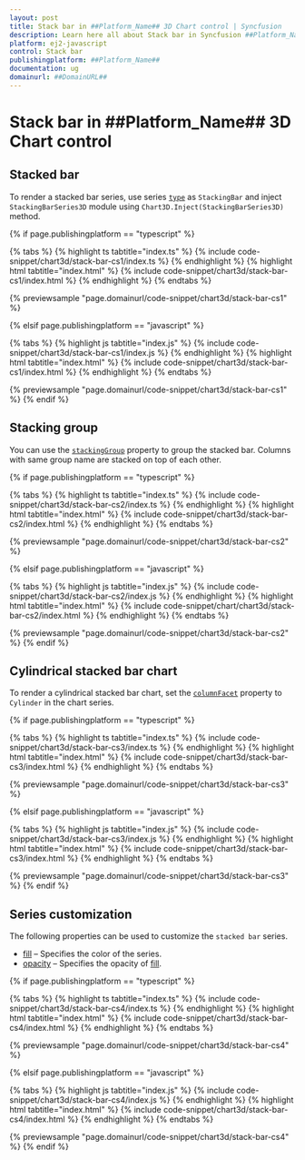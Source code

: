 ```yaml
---
layout: post
title: Stack bar in ##Platform_Name## 3D Chart control | Syncfusion
description: Learn here all about Stack bar in Syncfusion ##Platform_Name## 3D Chart control of Syncfusion Essential JS 2 and more.
platform: ej2-javascript
control: Stack bar 
publishingplatform: ##Platform_Name##
documentation: ug
domainurl: ##DomainURL##
---
```

# Stack bar in ##Platform_Name## 3D Chart control

## Stacked bar

To render a stacked bar series, use series [`type`](../../api/chart/seriesModel/#type-string) as `StackingBar` and inject `StackingBarSeries3D` module using `Chart3D.Inject(StackingBarSeries3D)` method.

{% if page.publishingplatform == "typescript" %}

{% tabs %}
{% highlight ts tabtitle="index.ts" %}
{% include code-snippet/chart3d/stack-bar-cs1/index.ts %}
{% endhighlight %}
{% highlight html tabtitle="index.html" %}
{% include code-snippet/chart3d/stack-bar-cs1/index.html %}
{% endhighlight %}
{% endtabs %}
        
{% previewsample "page.domainurl/code-snippet/chart3d/stack-bar-cs1" %}

{% elsif page.publishingplatform == "javascript" %}

{% tabs %}
{% highlight js tabtitle="index.js" %}
{% include code-snippet/chart3d/stack-bar-cs1/index.js %}
{% endhighlight %}
{% highlight html tabtitle="index.html" %}
{% include code-snippet/chart3d/stack-bar-cs1/index.html %}
{% endhighlight %}
{% endtabs %}

{% previewsample "page.domainurl/code-snippet/chart3d/stack-bar-cs1" %}
{% endif %}

## Stacking group

You can use the [`stackingGroup`](../../api/chart/series/#stackinggroup-string) property to group the stacked bar. Columns with same group name are stacked on top of each other.

{% if page.publishingplatform == "typescript" %}

{% tabs %}
{% highlight ts tabtitle="index.ts" %}
{% include code-snippet/chart3d/stack-bar-cs2/index.ts %}
{% endhighlight %}
{% highlight html tabtitle="index.html" %}
{% include code-snippet/chart3d/stack-bar-cs2/index.html %}
{% endhighlight %}
{% endtabs %}
        
{% previewsample "page.domainurl/code-snippet/chart3d/stack-bar-cs2" %}

{% elsif page.publishingplatform == "javascript" %}

{% tabs %}
{% highlight js tabtitle="index.js" %}
{% include code-snippet/chart3d/stack-bar-cs2/index.js %}
{% endhighlight %}
{% highlight html tabtitle="index.html" %}
{% include code-snippet/chart/chart3d/stack-bar-cs2/index.html %}
{% endhighlight %}
{% endtabs %}

{% previewsample "page.domainurl/code-snippet/chart3d/stack-bar-cs2" %}
{% endif %}

## Cylindrical stacked bar chart

To render a cylindrical stacked bar chart, set the [`columnFacet`](../../api/chart/series/#columnfacet) property to `Cylinder` in the chart series.

{% if page.publishingplatform == "typescript" %}

{% tabs %}
{% highlight ts tabtitle="index.ts" %}
{% include code-snippet/chart3d/stack-bar-cs3/index.ts %}
{% endhighlight %}
{% highlight html tabtitle="index.html" %}
{% include code-snippet/chart3d/stack-bar-cs3/index.html %}
{% endhighlight %}
{% endtabs %}
        
{% previewsample "page.domainurl/code-snippet/chart3d/stack-bar-cs3" %}

{% elsif page.publishingplatform == "javascript" %}

{% tabs %}
{% highlight js tabtitle="index.js" %}
{% include code-snippet/chart3d/stack-bar-cs3/index.js %}
{% endhighlight %}
{% highlight html tabtitle="index.html" %}
{% include code-snippet/chart3d/stack-bar-cs3/index.html %}
{% endhighlight %}
{% endtabs %}

{% previewsample "page.domainurl/code-snippet/chart3d/stack-bar-cs3" %}
{% endif %}

## Series customization

The following properties can be used to customize the `stacked bar` series.

* [fill](../../api/chart/seriesModel/#fill) – Specifies the color of the series.
* [opacity](../../api/chart/seriesModel/#opacity) – Specifies the opacity of [fill](../../api/chart/seriesModel/#fill).

{% if page.publishingplatform == "typescript" %}

{% tabs %}
{% highlight ts tabtitle="index.ts" %}
{% include code-snippet/chart3d/stack-bar-cs4/index.ts %}
{% endhighlight %}
{% highlight html tabtitle="index.html" %}
{% include code-snippet/chart3d/stack-bar-cs4/index.html %}
{% endhighlight %}
{% endtabs %}
        
{% previewsample "page.domainurl/code-snippet/chart3d/stack-bar-cs4" %}

{% elsif page.publishingplatform == "javascript" %}

{% tabs %}
{% highlight js tabtitle="index.js" %}
{% include code-snippet/chart3d/stack-bar-cs4/index.js %}
{% endhighlight %}
{% highlight html tabtitle="index.html" %}
{% include code-snippet/chart3d/stack-bar-cs4/index.html %}
{% endhighlight %}
{% endtabs %}

{% previewsample "page.domainurl/code-snippet/chart3d/stack-bar-cs4" %}
{% endif %}
